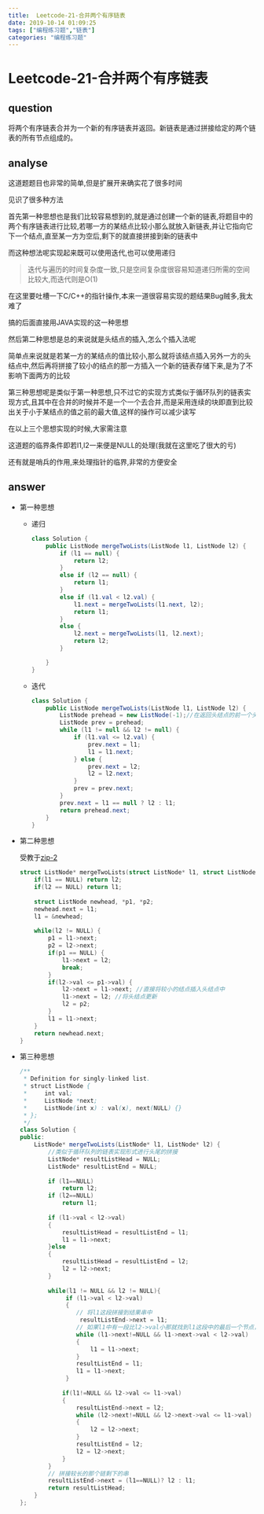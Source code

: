 ```yaml
---
title:  Leetcode-21-合并两个有序链表
date: 2019-10-14 01:09:25
tags: ["编程练习题","链表"]
categories: "编程练习题"
---
```


# Leetcode-21-合并两个有序链表

## question

将两个有序链表合并为一个新的有序链表并返回。新链表是通过拼接给定的两个链表的所有节点组成的。 

## analyse

这道题题目也非常的简单,但是扩展开来确实花了很多时间

见识了很多种方法

首先第一种思想也是我们比较容易想到的,就是通过创建一个新的链表,将题目中的两个有序链表进行比较,若哪一方的某结点比较小那么就放入新链表,并让它指向它下一个结点,直至某一方为空后,剩下的就直接拼接到新的链表中

而这种想法呢实现起来既可以使用迭代,也可以使用递归

> 迭代与遍历的时间复杂度一致,只是空间复杂度很容易知道递归所需的空间比较大,而迭代则是O(1)

在这里要吐槽一下C/C++的指针操作,本来一道很容易实现的题结果Bug贼多,我太难了

搞的后面直接用JAVA实现的这一种思想

然后第二种思想是总的来说就是头结点的插入,怎么个插入法呢

简单点来说就是若某一方的某结点的值比较小,那么就将该结点插入另外一方的头结点中,然后再将拼接了较小的结点的那一方插入一个新的链表存储下来,是为了不影响下面两方的比较

第三种思想呢是类似于第一种思想,只不过它的实现方式类似于循环队列的链表实现方式,且其中在合并的时候并不是一个一个去合并,而是采用连续的块即直到比较出关于小于某结点的值之前的最大值,这样的操作可以减少读写

在以上三个思想实现的时候,大家需注意

这道题的临界条件即若l1,l2一来便是NULL的处理(我就在这里吃了很大的亏)

还有就是哨兵的作用,来处理指针的临界,非常的方便安全

## answer

- 第一种思想

  - 递归

    ```java
    class Solution {
        public ListNode mergeTwoLists(ListNode l1, ListNode l2) {
            if (l1 == null) {
                return l2;
            }
            else if (l2 == null) {
                return l1;
            }
            else if (l1.val < l2.val) {
                l1.next = mergeTwoLists(l1.next, l2);
                return l1;
            }
            else {
                l2.next = mergeTwoLists(l1, l2.next);
                return l2;
            }
    
        }
    }
    ```

  - 迭代

    ```java
    class Solution {
        public ListNode mergeTwoLists(ListNode l1, ListNode l2) {
            ListNode prehead = new ListNode(-1);//在返回头结点的前一个头结点即哨兵,我们只需要关注它的next
            ListNode prev = prehead;
            while (l1 != null && l2 != null) {
                if (l1.val <= l2.val) {
                    prev.next = l1;
                    l1 = l1.next;
                } else {
                    prev.next = l2;
                    l2 = l2.next;
                }
                prev = prev.next;
            }
            prev.next = l1 == null ? l2 : l1;
            return prehead.next;
        }
    }
    ```

    

- 第二种思想

  受教于[zip-2](https://leetcode-cn.com/problems/merge-two-sorted-lists/solution/jian-dan-cyu-yan-jie-fa-ji-bai-9776gong-chu-xue-zh/)

  ```c
  struct ListNode* mergeTwoLists(struct ListNode* l1, struct ListNode* l2){
      if(l1 == NULL) return l2;
      if(l2 == NULL) return l1;
      
      struct ListNode newhead, *p1, *p2;
      newhead.next = l1;
      l1 = &newhead;
      
      while(l2 != NULL) {
          p1 = l1->next;
          p2 = l2->next;
          if(p1 == NULL) {
              l1->next = l2;
              break;
          }
          if(l2->val <= p1->val) {
              l2->next = l1->next; //直接将较小的结点插入头结点中
              l1->next = l2; //将头结点更新
              l2 = p2;
          }
          l1 = l1->next;
      }
      return newhead.next;
  }
  ```

- 第三种思想

  ```java
  /**
   * Definition for singly-linked list.
   * struct ListNode {
   *     int val;
   *     ListNode *next;
   *     ListNode(int x) : val(x), next(NULL) {}
   * };
   */
  class Solution {
  public:
      ListNode* mergeTwoLists(ListNode* l1, ListNode* l2) {
          //类似于循环队列的链表实现形式进行头尾的拼接
          ListNode* resultListHead = NULL;
          ListNode* resultListEnd = NULL;
          
          if (l1==NULL)
              return l2;
          if (l2==NULL)
              return l1;
          
          if (l1->val < l2->val)
          {
              resultListHead = resultListEnd = l1;
              l1 = l1->next;
          }else
          {
              resultListHead = resultListEnd = l2;
              l2 = l2->next;
          }
          
          while(l1 != NULL && l2 != NULL){
               if (l1->val < l2->val)
               {
                  // 将l1这段拼接到结果串中
                   resultListEnd->next = l1;
                  // 如果l1中有一段比l2->val小那就找到l1这段中的最后一个节点，并让结果串指向这个节点
                  while (l1->next!=NULL && l1->next->val < l2->val)
                  {
                      l1 = l1->next;
                  }
                  resultListEnd = l1;     
                  l1 = l1->next;
               }
              
              if(l1!=NULL && l2->val <= l1->val)
              {
                  resultListEnd->next = l2;
                  while (l2->next!=NULL && l2->next->val <= l1->val)
                  {
                      l2 = l2->next;
                  }
                  resultListEnd = l2;   
                  l2 = l2->next;
              }          
          }
          // 拼接较长的那个链剩下的串
          resultListEnd->next = (l1==NULL)? l2 : l1;   
          return resultListHead;    
      }
  };
  ```

  